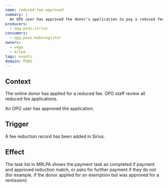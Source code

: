 ```yaml
---
name: reduced-fee-approved
summary: |
  An OPG user has approved the donor's application to pay a reduced fee
producers:
  - opg.poas.sirius
consumers:
  - opg.poas.makeregister
owners:
  - vega
  - mrlpa
tags: events
domain: POAS
---
```


## Context

The online donor has applied for a reduced fee. OPG staff review all reduced fee applications.

An OPG user has approved the application.

## Trigger

A fee reduction record has been added in Sirius.

## Effect

The task list in MRLPA shows the payment task as completed if payment and approved reduction match, or asks for further payment if they do not (for example, if the donor applied for an exemption but was approved for a remission).
